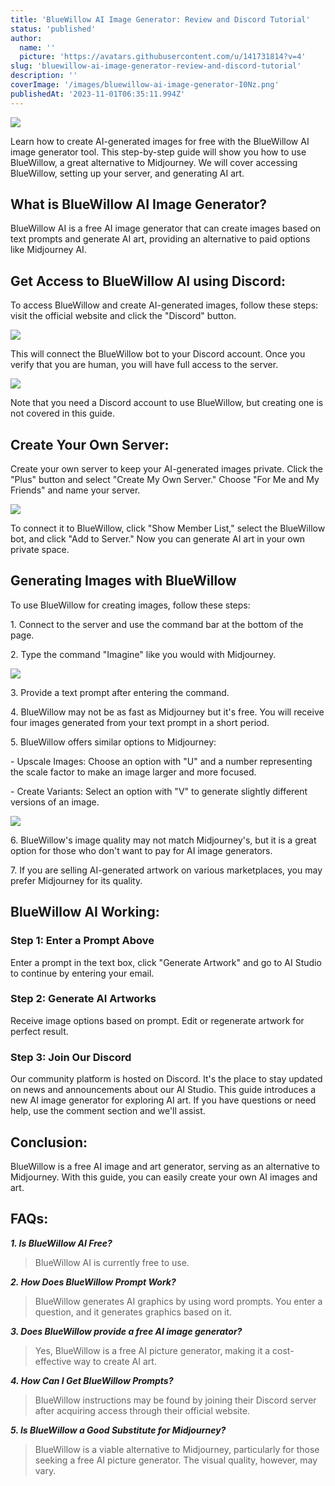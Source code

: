 ```yaml
---
title: 'BlueWillow AI Image Generator: Review and Discord Tutorial'
status: 'published'
author:
  name: ''
  picture: 'https://avatars.githubusercontent.com/u/141731814?v=4'
slug: 'bluewillow-ai-image-generator-review-and-discord-tutorial'
description: ''
coverImage: '/images/bluewillow-ai-image-generator-I0Nz.png'
publishedAt: '2023-11-01T06:35:11.994Z'
---
```


![](/images/bluewillow-ai-image-generator-A1Mz.png)

Learn how to create AI-generated images for free with the BlueWillow AI image generator tool. This step-by-step guide will show you how to use BlueWillow, a great alternative to Midjourney. We will cover accessing BlueWillow, setting up your server, and generating AI art.

## **What is BlueWillow AI Image Generator?**

BlueWillow AI is a free AI image generator that can create images based on text prompts and generate AI art, providing an alternative to paid options like Midjourney AI.

## **Get Access to BlueWillow AI using Discord:**

To access BlueWillow and create AI-generated images, follow these steps: visit the official website and click the "Discord" button.

![](/images/bluewillow-ai-discord-1024x505-c2Mj.png)

This will connect the BlueWillow bot to your Discord account. Once you verify that you are human, you will have full access to the server.

![](/images/image-42-EyOD.png)

Note that you need a Discord account to use BlueWillow, but creating one is not covered in this guide.

## **Create Your Own Server:**

Create your own server to keep your AI-generated images private. Click the "Plus" button and select "Create My Own Server." Choose "For Me and My Friends" and name your server.

![](/images/bluewillow-ai-discord-create-own-server-M2Mz.png)

To connect it to BlueWillow, click "Show Member List," select the BlueWillow bot, and click "Add to Server." Now you can generate AI art in your own private space.

## **Generating Images with BlueWillow**

To use BlueWillow for creating images, follow these steps:

1\. Connect to the server and use the command bar at the bottom of the page.

2\. Type the command "Imagine" like you would with Midjourney.

![](/images/bluewillow-ai-type-prompt-1024x190-gxMj.png)

3\. Provide a text prompt after entering the command.

4\. BlueWillow may not be as fast as Midjourney but it's free. You will receive four images generated from your text prompt in a short period.

5\. BlueWillow offers similar options to Midjourney:

\- Upscale Images: Choose an option with "U" and a number representing the scale factor to make an image larger and more focused.

\- Create Variants: Select an option with "V" to generate slightly different versions of an image.

![](/images/bluewillow-free-ai-image-generator-1024x576-Y5OD.png)

6\. BlueWillow's image quality may not match Midjourney's, but it is a great option for those who don't want to pay for AI image generators.

7\. If you are selling AI-generated artwork on various marketplaces, you may prefer Midjourney for its quality.

## **BlueWillow AI Working:**

### **Step 1: Enter a Prompt Above**

Enter a prompt in the text box, click "Generate Artwork" and go to AI Studio to continue by entering your email.

### **Step 2: Generate AI Artworks**

Receive image options based on prompt. Edit or regenerate artwork for perfect result.

### **Step 3: Join Our Discord**

Our community platform is hosted on Discord. It's the place to stay updated on news and announcements about our AI Studio. This guide introduces a new AI image generator for exploring AI art. If you have questions or need help, use the comment section and we'll assist.

## **Conclusion:**

BlueWillow is a free AI image and art generator, serving as an alternative to Midjourney. With this guide, you can easily create your own AI images and art.

## **FAQs:**

***1\. Is BlueWillow AI Free?***

> BlueWillow AI is currently free to use.

***2\. How Does BlueWillow Prompt Work?***

> BlueWillow generates AI graphics by using word prompts. You enter a question, and it generates graphics based on it.

***3\. Does BlueWillow provide a free AI image generator?***

> Yes, BlueWillow is a free AI picture generator, making it a cost-effective way to create AI art.

***4\. How Can I Get BlueWillow Prompts?***

> BlueWillow instructions may be found by joining their Discord server after acquiring access through their official website.

***5\. Is BlueWillow a Good Substitute for Midjourney?***

> BlueWillow is a viable alternative to Midjourney, particularly for those seeking a free AI picture generator. The visual quality, however, may vary.



